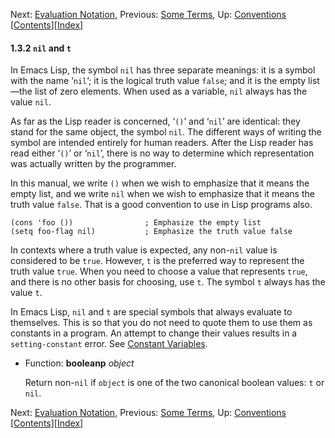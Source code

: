 <!-- This is the GNU Emacs Lisp Reference Manual
corresponding to Emacs version 27.2.

Copyright (C) 1990-1996, 1998-2021 Free Software Foundation,
Inc.

Permission is granted to copy, distribute and/or modify this document
under the terms of the GNU Free Documentation License, Version 1.3 or
any later version published by the Free Software Foundation; with the
Invariant Sections being "GNU General Public License," with the
Front-Cover Texts being "A GNU Manual," and with the Back-Cover
Texts as in (a) below.  A copy of the license is included in the
section entitled "GNU Free Documentation License."

(a) The FSF's Back-Cover Text is: "You have the freedom to copy and
modify this GNU manual.  Buying copies from the FSF supports it in
developing GNU and promoting software freedom." -->

<!-- Created by GNU Texinfo 6.7, http://www.gnu.org/software/texinfo/ -->

Next: [Evaluation Notation](Evaluation-Notation.html), Previous: [Some Terms](Some-Terms.html), Up: [Conventions](Conventions.html)   \[[Contents](index.html#SEC_Contents "Table of contents")]\[[Index](Index.html "Index")]

#### 1.3.2 `nil` and `t`

In Emacs Lisp, the symbol `nil` has three separate meanings: it is a symbol with the name ‘`nil`’; it is the logical truth value `false`; and it is the empty list—the list of zero elements. When used as a variable, `nil` always has the value `nil`.

As far as the Lisp reader is concerned, ‘`()`’ and ‘`nil`’ are identical: they stand for the same object, the symbol `nil`. The different ways of writing the symbol are intended entirely for human readers. After the Lisp reader has read either ‘`()`’ or ‘`nil`’, there is no way to determine which representation was actually written by the programmer.

In this manual, we write `()` when we wish to emphasize that it means the empty list, and we write `nil` when we wish to emphasize that it means the truth value `false`. That is a good convention to use in Lisp programs also.

    (cons 'foo ())                ; Emphasize the empty list
    (setq foo-flag nil)           ; Emphasize the truth value false

In contexts where a truth value is expected, any non-`nil` value is considered to be `true`. However, `t` is the preferred way to represent the truth value `true`. When you need to choose a value that represents `true`, and there is no other basis for choosing, use `t`. The symbol `t` always has the value `t`.

In Emacs Lisp, `nil` and `t` are special symbols that always evaluate to themselves. This is so that you do not need to quote them to use them as constants in a program. An attempt to change their values results in a `setting-constant` error. See [Constant Variables](Constant-Variables.html).

*   Function: **booleanp** *object*

    Return non-`nil` if `object` is one of the two canonical boolean values: `t` or `nil`.

Next: [Evaluation Notation](Evaluation-Notation.html), Previous: [Some Terms](Some-Terms.html), Up: [Conventions](Conventions.html)   \[[Contents](index.html#SEC_Contents "Table of contents")]\[[Index](Index.html "Index")]
